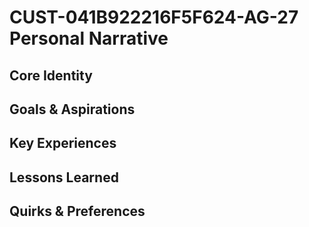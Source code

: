 # CUST-041B922216F5F624-AG-27 Personal Narrative

## Core Identity

## Goals & Aspirations

## Key Experiences

## Lessons Learned

## Quirks & Preferences

